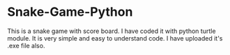 # Snake-Game-Python
This is a snake game with score board. I have coded it with python turtle module. It is very simple and easy to understand code.
I have uploaded it's .exe file also.
